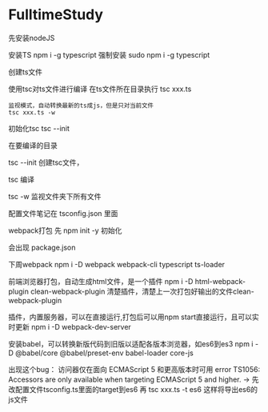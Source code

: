# FulltimeStudy

先安装nodeJS

安装TS
npm i -g typescript
强制安装
sudo npm i -g typescript 

创建ts文件

使用tsc对ts文件进行编译
    在ts文件所在目录执行
    tsc xxx.ts

    监视模式，自动转换最新的ts成js，但是只对当前文件
    tsc xxx.ts -w

初始化tsc
tsc --init

在要编译的目录

tsc --init
创建tsc文件，

tsc
编译

tsc -w
监视文件夹下所有文件

配置文件笔记在
tsconfig.json
里面


webpack打包
先
npm init -y
初始化

会出现
package.json

下周webpack
npm i -D webpack webpack-cli typescript ts-loader 

前端浏览器打包，自动生成html文件，是一个插件
npm i -D html-webpack-plugin clean-webpack-plugin
清楚插件，清楚上一次打包好输出的文件clean-webpack-plugin

插件，内置服务器，可以在直接运行,打包后可以用npm start直接运行，且可以实时更新
npm i -D webpack-dev-server

安装babel，可以转换新版代码到旧版以适配各版本浏览器，如es6到es3
npm i -D @babel/core @babel/preset-env babel-loader core-js


出现这个bug：
访问器仅在面向 ECMAScript 5 和更高版本时可用
error TS1056: Accessors are only available when targeting ECMAScript 5 and higher.
->
先改配置文件tsconfig.ts里面的target到es6
再
tsc xxx.ts -t es6
这样将导出es6的js文件